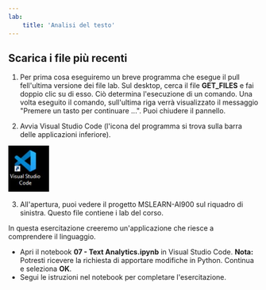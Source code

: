 ```yaml
---
lab:
    title: 'Analisi del testo'
---
```


## Scarica i file più recenti 

1. Per prima cosa eseguiremo un breve programma che esegue il pull fell'ultima versione dei file lab. Sul desktop, cerca il file **GET_FILES** e fai doppio clic su di esso. Ciò determina l'esecuzione di un comando. Una volta eseguito il comando, sull'ultima riga verrà visualizzato il messaggio "Premere un tasto per continuare ...". Puoi chiudere il pannello.

2.  Avvia Visual Studio Code (l'icona del programma si trova sulla barra delle applicazioni inferiore). 

![Icona di Visual Studio Code](./images/vscode.jpg)

3. All'apertura, puoi vedere il progetto MSLEARN-AI900 sul riquadro di sinistra. Questo file contiene i lab del corso. 

In questa esercitazione creeremo un'applicazione che riesce a comprendere il linguaggio.

-  Apri il notebook **07 - Text Analytics.ipynb** in Visual Studio Code.
    **Nota:** Potresti ricevere la richiesta di apportare modifiche in Python. Continua e seleziona **OK**.
-  Segui le istruzioni nel notebook per completare l'esercitazione.
